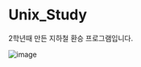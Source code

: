 # Unix_Study

2학년때 만든 지하철 환승 프로그램입니다.

![image](https://user-images.githubusercontent.com/67986703/169539588-92cd29bc-fd36-408b-911d-a504ffe51694.png)
